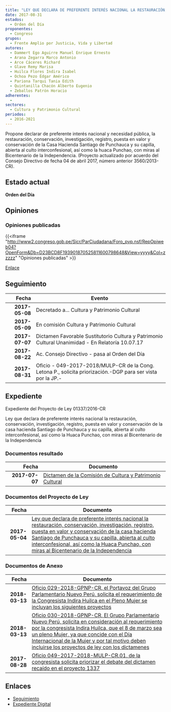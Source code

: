 ```yaml
---
title: "LEY QUE DECLARA DE PREFERENTE INTERÉS NACIONAL LA RESTAURACIÓN, CONSERVACIÓN, INVESTIGACIÓN DE LA CASA HACIENDA SANTIAGO DE PUNCHAUCA DEL DISTRITO DE CARABAYLLO."
date: 2017-08-31
estados: 
  - Orden del Día
proponentes: 
  - Congreso
grupos: 
  - Frente Amplio por Justicia, Vida y Libertad
autores: 
  - Dammert Ego Aguirre Manuel Enrique Ernesto
  - Arana Zegarra Marco Antonio
  - Arce Cáceres Richard
  - Glave Remy Marisa
  - Huilca Flores Indira Isabel
  - Ochoa Pezo Édgar Américo
  - Pariona Tarqui Tania Edith
  - Quintanilla Chacón Alberto Eugenio
  - Zeballos Patrón Horacio
adherentes: 
  - 
sectores: 
  - Cultura y Patrimonio Cultural
periodos: 
  - 2016-2021
---
```


Propone declarar de preferente interés nacional y necesidad pública, la restauración, conservación, investigación, registro, puesta en valor y conservación de la Casa Hacienda Santiago de Punchauca y su capilla, abierta al culto interconfesional, así como la huaca Punchao, con miras al Bicentenario de la Independencia. (Proyecto actualizado por acuerdo del Consejo Directivo de fecha 04 de abril 2017, número anterior 3560/2013-CR).


## Estado actual

**Orden del Día**

## Opiniones

### Opiniones publicadas

{{<iframe "http://www2.congreso.gob.pe/Sicr/ParCiudadana/Foro_pvp.nsf/RepOpiweb04?OpenForm&Db=D23BCD8F193901870525811600798648&View=yyyy&Col=zzzzz" "Opiniones publicadas" >}}

[Enlace](http://www2.congreso.gob.pe/Sicr/ParCiudadana/Foro_pvp.nsf/RepOpiweb04?OpenForm&Db=D23BCD8F193901870525811600798648&View=yyyy&Col=zzzzz)

## Seguimiento

| Fecha | Evento |
|------:|--------|
| **2017-05-08** | Decretado a... Cultura y Patrimonio Cultural|
| **2017-05-09** | En comisión Cultura y Patrimonio Cultural|
| **2017-07-07** | Dictamen Favorable Sustitutorio Cultura y Patrimonio Cultural Unanimidad - En Relatoría 10.07.17|
| **2017-08-22** | Ac. Consejo Directivo - pasa al Orden del Día|
| **2017-08-31** | Oficio - 049-2017-2018/MULP-CR de la Cong. Letona P., solicita priorización.-DGP para ser vista por la JP.-|


## Expediente

Expediente del Proyecto de Ley 01337/2016-CR

Ley que declara de preferente interés nacional la restauración, conservación, investigación, registro, puesta en valor y conservación de la casa hacienda Santiago de Punchauca y su capilla, abierta al culto interconfesional, así como la Huaca Punchao, con miras al Bicentenario de la Independencia


### Documentos resultado

| Fecha | Documento |
|------:|--------|
| **2017-07-07** | [Dictamen de la Comisión de Cultura y Patrimonio Cultural](http://www.leyes.congreso.gob.pe/Documentos/2016_2021/Dictamenes/Proyectos_de_Ley/01337DC05MAY20170707.pdf) |

### Documentos del Proyecto de Ley

| Fecha | Documento |
|------:|--------|
| **2017-05-04** | [Ley que declara de preferente interés nacional la restauración, conservación, investigación, registro, puesta en valor y conservación de la casa hacienda Santiago de Punchauca y su capilla, abierta al culto interconfesional, así como la Huaca Punchao, con miras al Bicentenario de la Independencia](http://www.leyes.congreso.gob.pe/Documentos/2016_2021/Proyectos_de_Ley_y_de_Resoluciones_Legislativas/PL0133720170504.pdf) |

### Documentos de Anexo

| Fecha | Documento |
|------:|--------|
| **2018-03-13** | [Oficio 029-2018-GPNP-CR, el Portavoz del Grupo Parlamentario Nuevo Perú, solicita el requerimiento de la Congresista Indira Huilca en el Pleno Mujer se incluyan los siguientes proyectos](http://www.leyes.congreso.gob.pe/Documentos/2016_2021/Oficios/Grupos_Parlamentarios/OFICIO-029-2018-GPNP-CR.pdf) |
| **2018-03-13** | [Oficio 030-2018-GPNP-CR, El Grupo Parlamentario Nuevo Perú, solicita en consideración al requerimiento por la congresista Indira Huilca, que el 8 de marzo sea un pleno Mujer, ya que concide con el Día Internacional de la Mujer y por tal motivo deben incluirse los proyectos de ley con los dictamenes](http://www.leyes.congreso.gob.pe/Documentos/2016_2021/Oficios/Congresistas/OFICIO-030-2018-GPN-CR.PDF) |
| **2017-08-28** | [Oficio 049-2017-2018-MULP-CR.01, de la congresista solicita priorizar el debate del dictamen recaído en el proyecto 1337](http://www.leyes.congreso.gob.pe/Documentos/2016_2021/Oficios/Congresistas/OFICIO-049-2017-2018-MULP-CR.01.pdf) |

## Enlaces 

- [Seguimiento](http://www2.congreso.gob.pe/Sicr/TraDocEstProc/CLProLey2016.nsf/f7fff46988ca05b1052578e100829cc7/4e2b577b6e71df5305258116007c82ae?OpenDocument)
- [Expediente Digital](http://www2.congreso.gob.pehttp://www2.congreso.gob.pe/Sicr/TraDocEstProc/CLProLey2016.nsf/f7fff46988ca05b1052578e100829cc7/4e2b577b6e71df5305258116007c82ae?OpenDocument&Click=05257FB7005EB655.eb71d0cf91d8294e05256cdf006b5706/$Body/0.1C6C)
